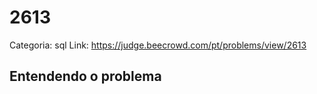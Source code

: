 # 2613

Categoria: sql
Link: https://judge.beecrowd.com/pt/problems/view/2613
## Entendendo o problema

